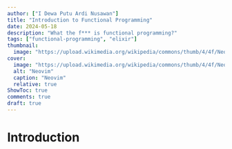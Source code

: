 ```yaml
---
author: ["I Dewa Putu Ardi Nusawan"]
title: "Introduction to Functional Programming"
date: 2024-05-18
description: "What the f*** is functional programming?"
tags: ["functional-programming", "elixir"]
thumbnail:
  image: "https://upload.wikimedia.org/wikipedia/commons/thumb/4/4f/Neovim-logo.svg/2560px-Neovim-logo.svg.png"
cover:
  image: "https://upload.wikimedia.org/wikipedia/commons/thumb/4/4f/Neovim-logo.svg/2560px-Neovim-logo.svg.png"
  alt: "Neovim"
  caption: "Neovim"
  relative: true
ShowToc: true
comments: true
draft: true
---
```


# Introduction
